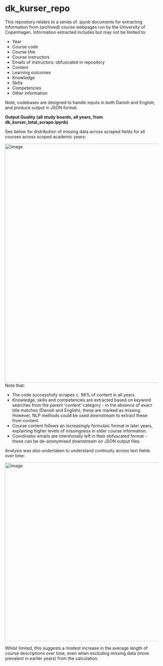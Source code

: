 # dk_kurser_repo

This repository relates to a series of .ipynb documents for extracting information from (archived) course webpages run by the University of Copenhagen. Information extracted includes but may not be limited to:

- Year
- Course code
- Course title
- Course instructors
- Emails of instructors: obfuscated in repository
- Content
- Learning outcomes
- Knowledge
- Skills
- Competencies
- Other information

Note, codebases are designed to handle inputs in both Danish and English, and produce output in JSON format.

**Output Quality (all study boards, all years, from dk_kurser_total_scrape.ipynb)**

See below for distribution of missing data across scraped fields for all courses across scoped academic years:

<img width="1392" height="790" alt="image" src="https://github.com/user-attachments/assets/539bedb6-58ce-4ae4-8f8e-8b1d87170d2f" />
Note that:

- The code successfully scrapes c. 98% of content in all years.
- Knowledge, skills and competencies are extracted based on keyword searches from the parent 'content' category - in the absence of exact title matches (Danish and English), these are marked as missing. However, NLP methods could be used downstream to extract these from content.
- Course content follows an increasingly formulaic format in later years, explaining higher levels of missingness in older course information.
- Coordinator emails are intentionally left in their obfuscated format - these can be de-anonymised downstream on JSON output files.

Analysis was also undertaken to understand continuity across text fields over time:

<img width="1177" height="590" alt="image" src="https://github.com/user-attachments/assets/5b45be03-17d0-4589-834d-631b9a93db3b" />

Whilst limited, this suggests a modest increase in the average length of course descriptions over time, even when excluding missing data (more prevalent in earlier years) from the calculation.
